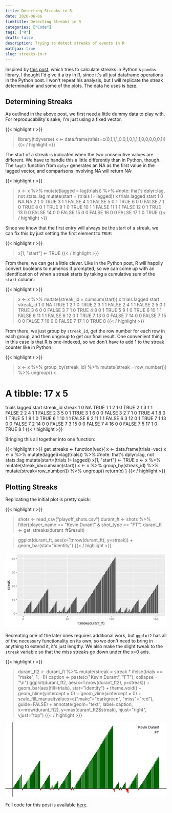 ```yaml
---
title: Detecting Streaks in R
date: 2020-06-06
linktitle: Detecting Streaks in R
categories: ["Code"]
tags: ["R"]
draft: false
description: Trying to detect streaks of events in R
mathjax: true
slug: streaks-in-r
---
```


Inspired by [this post](https://joshdevlin.com/blog/calculate-streaks-in-pandas/), which tries to calculate streaks in Python's `pandas` library, I thought I'd give it a try in R, since it's all just dataframe operations in the Python post.  I won't repeat his analysis, but I will replicate the streak determination and some of the plots.  The data he uses is [here](https://data.world/jaypeedevlin/2018-nba-playoff-shot-data).

## Determining Streaks

As outlined in the above post, we first need a little dummy data to play with.  For reproducability's sake, I'm just using a fixed vector.

{{< highlight r >}}
> library(tidyverse)
> x <- data.frame(trials=c(0,1,1,1,0,0,1,0,1,1,1,0,0,0,0,0,1))
{{< / highlight >}}

The start of a streak is indicated when the two consecutive values are different.  We have to handle this a little differently than in Python, though.  The `lag()` function from `dplyr` generates an NA as the first value in the lagged vector, and comparisons involving NA will return NA:

{{< highlight r >}}
> x <- x %>% mutate(lagged = lag(trials)) %>%  #note: that's dplyr::lag, not stats::lag
        mutate(start = (trials != lagged))
> x
   trials lagged start
1       0     NA    NA
2       1      0  TRUE
3       1      1 FALSE
4       1      1 FALSE
5       0      1  TRUE
6       0      0 FALSE
7       1      0  TRUE
8       0      1  TRUE
9       1      0  TRUE
10      1      1 FALSE
11      1      1 FALSE
12      0      1  TRUE
13      0      0 FALSE
14      0      0 FALSE
15      0      0 FALSE
16      0      0 FALSE
17      1      0  TRUE
{{< / highlight >}}

Since we know that the first entry will always be the start of a streak, we can fix this by just setting the first element to `TRUE`:

{{< highlight r >}}
> x[1, "start"] <- TRUE
{{< / highlight >}}

From there, we can get a little clever.  Like in the Python post, R will happily convert booleans to numerics if prompted, so we can come up with an identification of when a streak starts by taking a cumulative sum of the `start` column:

{{< highlight r >}}
> x <- x %>% mutate(streak_id = cumsum(start))
> x
   trials lagged start streak_id
1       0     NA  TRUE         1
2       1      0  TRUE         2
3       1      1 FALSE         2
4       1      1 FALSE         2
5       0      1  TRUE         3
6       0      0 FALSE         3
7       1      0  TRUE         4
8       0      1  TRUE         5
9       1      0  TRUE         6
10      1      1 FALSE         6
11      1      1 FALSE         6
12      0      1  TRUE         7
13      0      0 FALSE         7
14      0      0 FALSE         7
15      0      0 FALSE         7
16      0      0 FALSE         7
17      1      0  TRUE         8
{{< / highlight >}}

From there, we just group by `streak_id`, get the row number for each row in each group, and then ungroup to get our final result.  One convenient thing in this case is that R is one-indexed, so we don't have to add 1 to the streak counter like in Python.

{{< highlight r >}}
> x <- x %>% group_by(streak_id) %>% mutate(streak = row_number()) %>% ungroup()
> x
# A tibble: 17 x 5
   trials lagged start streak_id streak
    <dbl>  <dbl> <lgl>     <int>  <int>
 1      0     NA TRUE          1      1
 2      1      0 TRUE          2      1
 3      1      1 FALSE         2      2
 4      1      1 FALSE         2      3
 5      0      1 TRUE          3      1
 6      0      0 FALSE         3      2
 7      1      0 TRUE          4      1
 8      0      1 TRUE          5      1
 9      1      0 TRUE          6      1
10      1      1 FALSE         6      2
11      1      1 FALSE         6      3
12      0      1 TRUE          7      1
13      0      0 FALSE         7      2
14      0      0 FALSE         7      3
15      0      0 FALSE         7      4
16      0      0 FALSE         7      5
17      1      0 TRUE          8      1
{{< / highlight >}}

Bringing this all together into one function:

{{< highlight r >}}
get_streaks <- function(vec){
    x <- data.frame(trials=vec)
    x <- x %>% mutate(lagged=lag(trials)) %>%  #note: that's dplyr::lag, not stats::lag
            mutate(start=(trials != lagged))
    x[1, "start"] <- TRUE
    x <- x %>% mutate(streak_id=cumsum(start))
    x <- x %>% group_by(streak_id) %>% mutate(streak=row_number()) %>%
        ungroup()
    return(x)
}
{{< / highlight >}}

## Plotting Streaks
Replicating the initial plot is pretty quick:

{{< highlight r >}}
> shots <- read_csv("playoff_shots.csv")
> durant_ft <- shots %>% filter(player_name == "Kevin Durant" & shot_type == "FT")
> durant_ft <- get_streaks(durant_ft$result)

> ggplot(durant_ft, aes(x=1:nrow(durant_ft), y=streak)) + geom_bar(stat="identity")
{{< / highlight >}}

![First plot](plot1.png)

Recreating one of the later ones requires additional work, but `ggplot2` has all of the necessary functionality on its own, so we don't need to bring in anything to extend it, it's just lengthy.  We also make the slight tweak to the `streak` variable so that the miss streaks go down under the x=0 axis.

{{< highlight r >}}
> durant_ft2 <- durant_ft %>% mutate(streak = streak * ifelse(trials == "make", 1, -1))
> caption <- paste(c("Kevin Durant", "FT"), collapse = "\n")
> ggplot(durant_ft2, aes(x=1:nrow(durant_ft2), y=streak)) +
>     geom_bar(aes(fill=trials), stat="identity") +
>     theme_void() +
>     geom_hline(yintercept = 0) +
>     geom_vline(xintercept = 0) +
>     scale_fill_manual(values=c("make"="darkgreen", "miss"="red"), guide=FALSE) +
>     annotate(geom="text", label=caption, x=nrow(durant_ft2), y=max(durant_ft2$streak),
>              hjust="right", vjust="top")
{{< / highlight >}}

![Second plot](plot2.png) 

Full code for this post is available [here](streaks.R).
